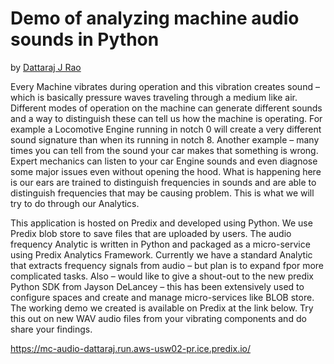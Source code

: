# Demo of analyzing machine audio sounds in Python

by <a href='mailto:Dattaraj.Rao@ge.com'>Dattaraj J Rao</a>

Every Machine vibrates during operation and this vibration creates sound – which is basically pressure waves traveling through a medium like air. Different modes of operation on the machine can generate different sounds and a way to distinguish these can tell us how the machine is operating. For example a Locomotive Engine running in notch 0 will create a very different sound signature than when its running in notch 8. Another example – many times you can tell from the sound your car makes that something is wrong. Expert mechanics can listen to your car Engine sounds and even diagnose some major issues even without opening the hood. What is happening here is our ears are trained to distinguish frequencies in sounds and are able to distinguish frequencies that may be causing problem. This is what we will try to do through our Analytics.

This application is hosted on Predix and developed using Python. We use Predix blob store to save files that are uploaded by users. The audio frequency Analytic is written in Python and packaged as a micro-service using Predix Analytics Framework. Currently we have a standard Analytic that extracts frequency signals from audio – but plan is to expand fpor more complicated tasks. Also – would like to give a shout-out to the new predix Python SDK from Jayson DeLancey – this has been extensively used to configure spaces and create and manage micro-services like BLOB store.
The working demo we created is available on Predix at the link below. Try this out on new WAV audio files from your vibrating components and do share your findings. 

https://mc-audio-dattaraj.run.aws-usw02-pr.ice.predix.io/ 
